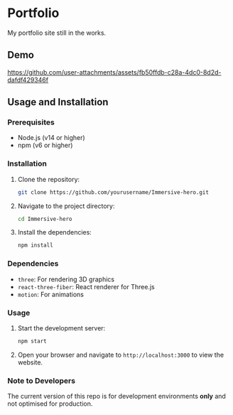 # Portfolio

My portfolio site still in the works. 

## Demo


https://github.com/user-attachments/assets/fb50ffdb-c28a-4dc0-8d2d-dafdf429346f


## Usage and Installation

### Prerequisites

- Node.js (v14 or higher)
- npm (v6 or higher)

### Installation

1. Clone the repository:
    ```sh
    git clone https://github.com/yourusername/Immersive-hero.git
    ```
2. Navigate to the project directory:
    ```sh
    cd Immersive-hero
    ```
3. Install the dependencies:
    ```sh
    npm install
    ```

### Dependencies

- `three`: For rendering 3D graphics
- `react-three-fiber`: React renderer for Three.js
- `motion`: For animations

### Usage

1. Start the development server:
    ```sh
    npm start
    ```
2. Open your browser and navigate to `http://localhost:3000` to view the website.

### Note to Developers

The current version of this repo is for development environments **only** and not optimised for production. 

